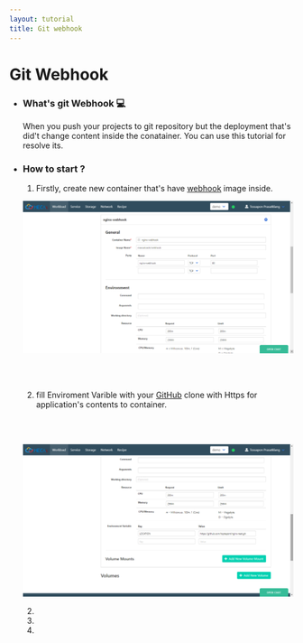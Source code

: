 ```yaml
---
layout: tutorial
title: Git webhook
---
```

# Git Webhook

* ### What's git Webhook 💻

  When you push your projects to git repository but the deployment that's did't change content inside the conatainer. You can use this tutorial for resolve its.  

* ### How to start ?

  1. Firstly, create new container that's have [webhook](https://hub.docker.com/r/maxoatzadn/webhook) image inside.

  ![Create images1](/assets/webhook/webhook2.png)

  <br><br> 

  2. fill Enviroment Varible with your [GitHub](https://github.com/) clone with Https for application's contents to container.

  <br><br> 

  ![Create images1](/assets/webhook/webhook1.png)

  2.

  3.

  4.
